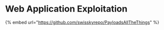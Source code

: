 # Web Application Exploitation

{% embed url="https://github.com/swisskyrepo/PayloadsAllTheThings" %}

